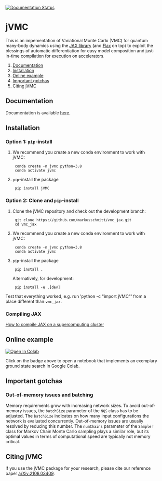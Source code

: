 [![Documentation Status](https://readthedocs.org/projects/jvmc/badge/?version=latest)](https://jvmc.readthedocs.io/en/latest/?badge=latest)

# jVMC
This is an impementation of Variational Monte Carlo (VMC) for quantum many-body dynamics using the [JAX library](https://jax.readthedocs.io "JAX library") (and [Flax](https://flax.readthedocs.io "FLAX library") on top) to exploit the blessings of automatic differentiation for easy model composition and just-in-time compilation for execution on accelerators.

1. [Documentation](#documentation)
2. [Installation](#installation)
3. [Online example](#online-example)
4. [Important gotchas](#important-gotchas)
5. [Citing jVMC](#citing-jvmc)

## Documentation

Documentation is available [here](https://jvmc.readthedocs.io/en/latest/ "Documentation").

## Installation

### Option 1: ``pip``-install

1. We recommend you create a new conda environment to work with jVMC:

        conda create -n jvmc python=3.8
        conda activate jvmc

2. ``pip``-install the package

        pip install jVMC


### Option 2: Clone and ``pip``-install

1. Clone the jVMC repository and check out the development branch:

        git clone https://github.com/markusschmitt/vmc_jax.git
        cd vmc_jax

2. We recommend you create a new conda environment to work with jVMC:

        conda create -n jvmc python=3.8
        conda activate jvmc


3. ``pip``-install the package  

        pip install .  

    Alternatively, for development:

        pip install -e .[dev]

Test that everything worked, e.g. run 'python -c "import jVMC"' from a place different than ``vmc_jax``.

### Compiling JAX

[How to compile JAX on a supercomputing cluster](documentation/readme/compile_jax_on_cluster.md)


## Online example

[![Open In Colab](https://colab.research.google.com/assets/colab-badge.svg)](https://colab.research.google.com/github/markusschmitt/vmc_jax/blob/master/examples/ex0_ground_state_search.ipynb)

Click on the badge above to open a notebook that implements an exemplary ground state search in Google Colab.

## Important gotchas
### Out-of-memory issues and batching
Memory requirements grow with increasing network sizes. To avoid out-of-memory issues, the ``batchSize`` parameter of the ``NQS`` class has to be adjusted. The ``batchSize`` indicates on how many input configurations the network is evaluated concurrently. Out-of-memory issues are usually resolved by reducing this number. The ``numChains`` parameter of the ``Sampler`` class for Markov Chain Monte Carlo sampling plays a similar role, but its optimal values in terms of computational speed are typically not memory critical.

## Citing jVMC

If you use the jVMC package for your research, please cite our reference paper [arXiv:2108.03409](https://arxiv.org/abs/2108.03409).
